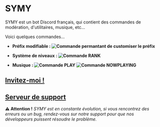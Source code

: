 # SYMY

SYMY est un bot Discord français, qui contient des commandes de modération, d'utilitaires, musique, etc...

Voici quelques commandes...

-   **Préfix modifiable :
    ![Commande permantant de customiser le préfix](https://media.discordapp.net/attachments/645648108629524557/792906669688356924/unknown.png)**

-   **Système de niveaux :
    ![Commande RANK](https://media.discordapp.net/attachments/645648108629524557/792905887819628554/unknown.png)**
-   **Musique :
    ![Commande PLAY](https://media.discordapp.net/attachments/645648108629524557/792907723455856640/unknown.png?width=512&height=473)
    ![Commande NOWPLAYING](https://media.discordapp.net/attachments/645648108629524557/792908229835358219/unknown.png)**

**[Invitez-moi !](https://discord.com/oauth2/authorize?client_id=680215834719027230&scope=bot&permissions=2113400319 "Invitation de SYMY")**
--------------------------------------------------------------------------------------------------------------------------------------------

[**Serveur de support**](https://discord.gg/4faGw95aGp "Serveur Discord de support")
------------------------------------------------------------------------------------

**⚠️ Attention !**
*SYMY est en constante évolution, si vous rencontrez des erreurs ou un bug, rendez-vous sur notre support pour que nos développeurs puissent résoudre le problème.*
